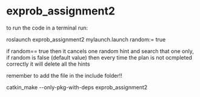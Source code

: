 # exprob_assignment2
to run the code in a terminal run:

roslaunch exprob_assignment2 mylaunch.launch random:= true

if random== true then it cancels one random hint and search that one only, if random is false (default value) then every time the plan is not ocmpleted correctly it will delete all the hints

remember to add the file in the include folder!!

catkin_make --only-pkg-with-deps exprob_assignment2 

